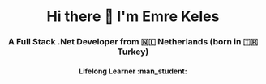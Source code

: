 
<h1 align="center">Hi there 👋 I'm Emre Keles </h1>
<h3 align="center">A Full Stack .Net Developer from 🇳🇱 Netherlands (born in 🇹🇷 Turkey)</h3>
<h4 align="center">Lifelong Learner :man_student:</h4>
<!--
**kelesemre/kelesemre** is a ✨ _special_ ✨ repository because its `README.md` (this file) appears on your GitHub profile.

Here are some ideas to get you started:

- 🔭 I’m currently working on ...
- 🌱 I’m currently learning ...
- 👯 I’m looking to collaborate on ...
- 🤔 I’m looking for help with ...
- 💬 Ask me about ...
- 📫 How to reach me: ...
- 😄 Pronouns: ...
- ⚡ Fun fact: ...
-->
